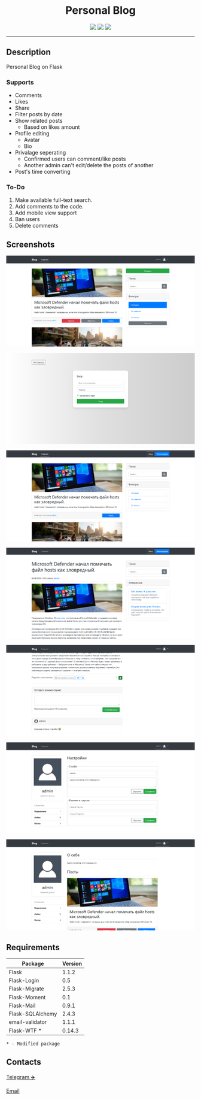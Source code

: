 <h1 align="center">Personal Blog</h1>
<p align="center">
<img src="https://img.shields.io/badge/python-3.7.0-brightgreen">
<img src="https://img.shields.io/badge/flask-1.1.2-brightgreen">
<img src="https://img.shields.io/badge/bootstrap-4.5.0-blue">
</p>

---

## Description
Personal Blog on Flask

### Supports 
* Comments
* Likes
* Share
* Filter posts by date
* Show related posts
	* Based on likes amount
* Profile editing
	* Avatar
	* Bio
* Privalage seperating
	* Confirmed users can comment/like posts
	* Another admin can't edit/delete the posts of another
* Post's time converting

### To-Do
1. Make available full-text search.
2. Add comments to the code.
3. Add mobile view support
4. Ban users
5. Delete comments

## Screenshots
![Main page](screenshots/1.png)

![Login page](screenshots/2.png)

![Main page with logged in admin](screenshots/3.png)

![Post page](screenshots/4.png)

![Comments section](screenshots/5.png)

![Profile page](screenshots/6.png)

![Bio page](screenshots/7.png)


## Requirements
Package | Version
------------ | -------------
Flask | 1.1.2
Flask-Login | 0.5
Flask-Migrate | 2.5.3
Flask-Moment | 0.1
Flask-Mail | 0.9.1
Flask-SQLAlchemy | 2.4.3
email-validator | 1.1.1
Flask-WTF * | 0.14.3

	* - Modified package

## Contacts
[Telegram ✈️](https://t.me/fdnflm)

[Email](mailto:fadinflame@gmail.com?subject=FlaskBlog[?])

